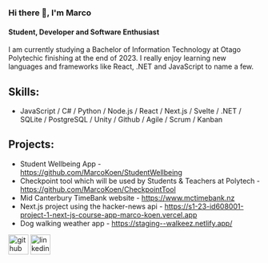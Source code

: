 ### Hi there 👋, I'm Marco
#### Student, Developer and Software Enthusiast 
I am currently studying a Bachelor of Information Technology at Otago Polytechic finishing at the end of 2023. I really enjoy learning new languages and frameworks like React, .NET and JavaScript to name a few.

## Skills: 
* JavaScript / C# / Python / Node.js / React / Next.js / Svelte / .NET / SQLite / PostgreSQL / Unity / Github / Agile / Scrum / Kanban

## Projects:
- Student Wellbeing App - https://github.com/MarcoKoen/StudentWellbeing
- Checkpoint tool which will be used by Students & Teachers at Polytech - https://github.com/MarcoKoen/CheckpointTool
- Mid Canterbury TimeBank website - https://www.mctimebank.nz
- Next.js project using the hacker-news api - https://s1-23-id608001-project-1-next-js-course-app-marco-koen.vercel.app
- Dog walking weather app - https://staging--walkeez.netlify.app/


[<img src='https://cdn.jsdelivr.net/npm/simple-icons@3.0.1/icons/github.svg' alt='github' height='40'>](https://github.com/marcokoen)  [<img src='https://cdn.jsdelivr.net/npm/simple-icons@3.0.1/icons/linkedin.svg' alt='linkedin' height='40'>](https://www.linkedin.com/in/marco-koen-68b96a1a1/)  

